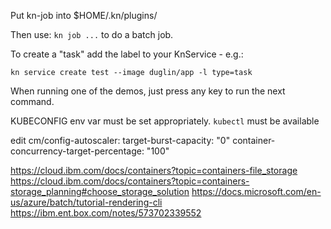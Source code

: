 Put kn-job into $HOME/.kn/plugins/

Then use: `kn job ...` to do a batch job.

To create a "task" add the label to your KnService - e.g.:
```
kn service create test --image duglin/app -l type=task
```

When running one of the demos, just press any key to run the next command.

KUBECONFIG env var must be set appropriately.
`kubectl` must be available

edit cm/config-autoscaler:
  target-burst-capacity: "0"
  container-concurrency-target-percentage: "100"

https://cloud.ibm.com/docs/containers?topic=containers-file_storage
https://cloud.ibm.com/docs/containers?topic=containers-storage_planning#choose_storage_solution
https://docs.microsoft.com/en-us/azure/batch/tutorial-rendering-cli
https://ibm.ent.box.com/notes/573702339552

